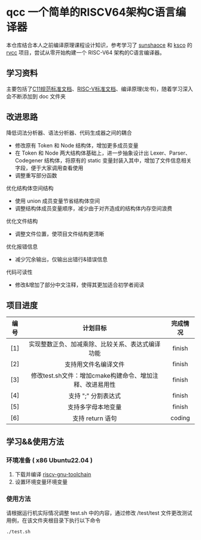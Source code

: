 # qcc 一个简单的RISCV64架构C语言编译器
本仓库结合本人之前编译原理课程设计知识，参考学习了 [sunshaoce](https://github.com/sunshaoce) 和 [ksco](https://github.com/ksco) 的 [rvcc](https://github.com/sunshaoce/rvcc) 项目，尝试从零开始构建一个 RISC-V64 架构的C语言编译器。

## 学习资料
主要包括了[C11规范标准文档](doc/n1570.pdf)、[RISC-V标准文档](doc/RISC-V-Reader-Chinese-v2p12017.pdf)、编译原理(龙书)，随着学习深入会不断添加到 doc 文件夹

## 改进思路
降低词法分析器、语法分析器、代码生成器之间的耦合
- 修改原有 Token 和 Node 结构体，增加更多成员变量
- 在 Token 和 Node 两大结构体基础上，进一步抽象设计出 Lexer、Parser、Codegener 结构体，将原有的 static 变量封装入其中，增加了文件信息相关字段，便于大家调用查看使用
- 调整重写部分函数

优化结构体空间结构
- 使用 union 成员变量节省结构体空间
- 调整结构体成员变量顺序，减少由于对齐造成的结构体内存空间浪费

优化文件结构
- 调整文件位置，使项目文件结构更清晰

优化报错信息
- 减少冗余输出，仅输出出错行&错误信息

代码可读性
- 修改&增加了部分中文注释，使得其更加适合初学者阅读

## 项目进度
|编号|计划目标|完成情况|
|:----:|:----:|:----:|
| [1] | 实现整数正负、加减乘除、比较关系、表达式编译功能 | finish |
| [2] | 支持用文件名编译文件 | finish |
| [3] | 修改test.sh文件：增加cmake构建命令、增加注释、改进易用性 | finish |
| [4] | 支持 ";" 分割表达式 | finish |
| [5] | 支持多字母本地变量 | finish |
| [6] | 支持 return 语句 | coding |


## 学习&&使用方法
### 环境准备 ( x86 Ubuntu22.04 )
1. 下载并编译 [riscv-gnu-toolchain](https://github.com/riscv-collab/riscv-gnu-toolchain) 
2. 设置环境变量环境变量

### 使用方法
请根据运行机实际情况调整 test.sh 中的内容，通过修改 /test/test 文件更改测试用例，在该文件夹根目录下执行以下命令

    ./test.sh


